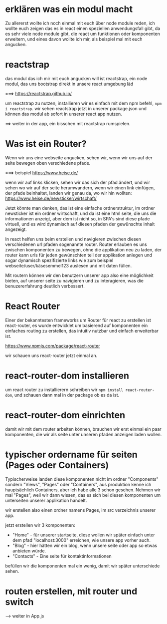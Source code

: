 # erklären was ein modul macht

Zu allererst wollte ich noch einmal mit euch über node module reden, ich wollte euch zeigen das es in react einen speziellen anwendungsfall gibt, da es sehr viele node module gibt, die react um funktionen oder komponenten erweitern, und eines davon wollte ich mir, als beispiel mal mit euch angucken.

# reactstrap
das modul das ich mir mit euch angucken will ist reactstrap, ein node modul, das uns bootstrap direkt in unsere react umgebung läd

===> https://reactstrap.github.io/

um reactstrap zu nutzen, installieren wir es einfach mit dem npm befehl, `npm i reactstrap`. wir sehen reactstrap jetzt in unserer package.json und können das modul ab sofort in unserer react app nutzen.

==> weiter in der app, ein bisschen mit reactstrap rumspielen.

# Was ist ein Router?

Wenn wir uns eine webseite angucken, sehen wir, wenn wir uns auf der seite bewegen oben verschiedene pfade.

===> beispiel https://www.heise.de/

wenn wir auf links klicken, sehen wir das sich der pfad ändert, und wir sehen wo wir auf der seite herumwandern, wenn wir einen link einfügen, der pfade beinhaltet, landen wir genau da, wo wir hin wollten: https://www.heise.de/newsticker/wirtschaft/

Jetzt könnte man denken, das ist eine einfache ordnerstruktur, im ordner newsticker ist ein ordner wirtschaft, und da ist eine html seite, die uns die informationen anzeigt, aber dem ist nicht so, in SPA's sind diese pfade virtuell, und es wird dynamisch auf diesen pfaden der gewünschte inhalt angezeigt.

In react helfen uns beim erstellen und navigieren zwischen diesen verschiedenen url pfaden sogenannte router. Router erlauben es uns zwischen komponenten zu bewegen, ohne die applikation neu zu laden, der router kann urls für jeden gewünschten teil der applikation anlegen und sogar dynamisch spezifizierte links wie zum beispiel webseite/user/käsesemmel123 auslesen und mit daten füllen.

Mit routern können wir den benutzern unserer app also eine möglichkeit bieten, auf unserer seite zu navigieren und zu interagieren, was die benuzererfahrung deutlich verbessert.

# React Router
Einer der bekanntesten frameworks um Router für react zu erstellen ist react-router, es wurde entwicklet um basierend auf komponenten ein einfaches routing zu erstellen, das intuitiv nutzbar und einfach erweiterbar ist.

https://www.npmjs.com/package/react-router

wir schauen uns react-router jetzt einmal an.

# react-router-dom installieren
um react router zu installierern schreiben wir `npm install react-router-dom`, und schauen dann mal in der package ob es da ist.

# react-router-dom einrichten
damit wir mit dem router arbeiten können, brauchen wir erst einmal ein paar komponenten, die wir als seite unter unseren pfaden anzeigen laden wollen.

# typischer ordername für seiten (Pages oder Containers)
Typischerweise landen diese komponenten nicht im ordner "Components" sondern "Views", "Pages" oder "Containers", aus produktion kenne ich hauptsächlich Containers, aber ich habe alle 3 schon gesehen. Nehmen wir mal "Pages", weil wir dann wissen, das es sich bei diesen komponenten um unterseiten unserer applikation handelt.

wir erstellen also einen ordner namens Pages, im src verzeichnis unserer app.

jetzt erstellen wir 3 komponenten:
- "Home" - für unserer startseite, diese wollen wir später einfach unter dem pfad "localhost:3000" erreichen, wie unsere app vorher auch.
- "Blog" - hier hätten wir ein blog, wenn unsere seite oder app so etwas anbieten würde.
- "Contacts" - Eine seite für kontaktinformationen

befüllen wir die komponenten mal ein wenig, damit wir später unterschiede sehen.

# routen erstellen, mit router und switch 

--> weiter in App.js

